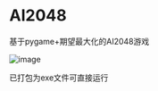 # AI2048
基于pygame+期望最大化的AI2048游戏 


![image](https://github.com/tiantong007/AI2048/assets/87926434/88fcc7a9-1416-4277-8bc3-f17d65b1a736)

已打包为exe文件可直接运行
